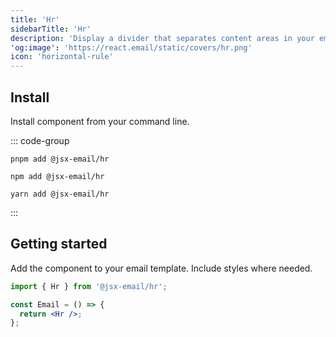 ```yaml
---
title: 'Hr'
sidebarTitle: 'Hr'
description: 'Display a divider that separates content areas in your email.'
'og:image': 'https://react.email/static/covers/hr.png'
icon: 'horizontal-rule'
---
```


## Install

Install component from your command line.

::: code-group

```console [pnpm]
pnpm add @jsx-email/hr
```

```console [npm]
npm add @jsx-email/hr
```

```console [yarn]
yarn add @jsx-email/hr
```

:::

## Getting started

Add the component to your email template. Include styles where needed.

```jsx
import { Hr } from '@jsx-email/hr';

const Email = () => {
  return <Hr />;
};
```

